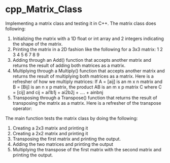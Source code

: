 # cpp_Matrix_Class

Implementing a matrix class and testing it in C++. The matrix class
does following:

1. Initializing the matrix with a 1D float or int array and 2 integers
indicating the shape of the matrix.
2. Printing the matrix in a 2D fashion like the following for a 3x3 matrix:
1 2 3
4 5 6
7 8 9
3. Adding through an Add() function that accepts another matrix and
returns the result of adding both matrices as a matrix.
4. Multiplying through a Multiply() function that accepts another matrix
and returns the result of multiplying both matrices as a matrix. Here
is a refresher of how we multiply matrices:
If A = [aij] is an m x n matrix and B = [Bij] is an n x p matrix, the
product AB is an m x p matrix C where C = [cij] and
cij = ai1b1j + ai2b2j + …. + ainbnj
5. Transposing through a Transpose() function that returns the result of
transposing the matrix as a matrix. Here is a refresher of the
transpose operator:


The main function tests the matrix class by doing the following:


1. Creating a 2x3 matrix and printing it
2. Creating a 2x2 matrix and printing it
3. Transposing the first matrix and printing the output.
4. Adding the two matrices and printing the output
5. Multiplying the transpose of the first matrix with the second matrix
and printing the output.
